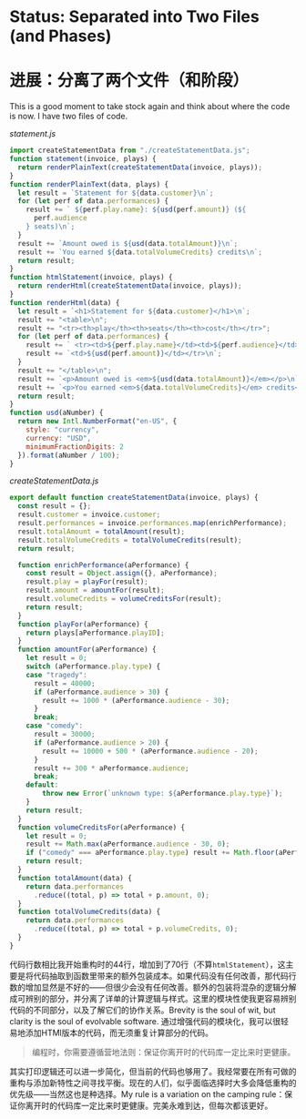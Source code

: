 # Status: Separated into Two Files (and Phases)

# 进展：分离了两个文件（和阶段）

This is a good moment to take stock again and think about where the code is now. I have two files of code.

_statement.js_

```javascript
import createStatementData from "./createStatementData.js";
function statement(invoice, plays) {
  return renderPlainText(createStatementData(invoice, plays));
}
function renderPlainText(data, plays) {
  let result = `Statement for ${data.customer}\n`;
  for (let perf of data.performances) {
    result += ` ${perf.play.name}: ${usd(perf.amount)} (${
      perf.audience
    } seats)\n`;
  }
  result += `Amount owed is ${usd(data.totalAmount)}\n`;
  result += `You earned ${data.totalVolumeCredits} credits\n`;
  return result;
}
function htmlStatement(invoice, plays) {
  return renderHtml(createStatementData(invoice, plays));
}
function renderHtml(data) {
  let result = `<h1>Statement for ${data.customer}</h1>\n`;
  result += "<table>\n";
  result += "<tr><th>play</th><th>seats</th><th>cost</th></tr>";
  for (let perf of data.performances) {
    result += ` <tr><td>${perf.play.name}</td><td>${perf.audience}</td>`;
    result += `<td>${usd(perf.amount)}</td></tr>\n`;
  }
  result += "</table>\n";
  result += `<p>Amount owed is <em>${usd(data.totalAmount)}</em></p>\n`;
  result += `<p>You earned <em>${data.totalVolumeCredits}</em> credits</p>\n`;
  return result;
}
function usd(aNumber) {
  return new Intl.NumberFormat("en-US", {
    style: "currency",
    currency: "USD",
    minimumFractionDigits: 2
  }).format(aNumber / 100);
}
```

_createStatementData.js_

```javascript
export default function createStatementData(invoice, plays) {
  const result = {};
  result.customer = invoice.customer;
  result.performances = invoice.performances.map(enrichPerformance);
  result.totalAmount = totalAmount(result);
  result.totalVolumeCredits = totalVolumeCredits(result);
  return result;

  function enrichPerformance(aPerformance) {
    const result = Object.assign({}, aPerformance);
    result.play = playFor(result);
    result.amount = amountFor(result);
    result.volumeCredits = volumeCreditsFor(result);
    return result;
  }
  function playFor(aPerformance) {
    return plays[aPerformance.playID];
  }
  function amountFor(aPerformance) {
    let result = 0;
    switch (aPerformance.play.type) {
    case "tragedy":
      result = 40000;
      if (aPerformance.audience > 30) {
        result += 1000 * (aPerformance.audience - 30);
      }
      break;
    case "comedy":
      result = 30000;
      if (aPerformance.audience > 20) {
        result += 10000 + 500 * (aPerformance.audience - 20);
      }
      result += 300 * aPerformance.audience;
      break;
    default:
        throw new Error(`unknown type: ${aPerformance.play.type}`);
    }
    return result;
  }
  function volumeCreditsFor(aPerformance) {
    let result = 0;
    result += Math.max(aPerformance.audience - 30, 0);
    if ("comedy" === aPerformance.play.type) result += Math.floor(aPerformance.audience / 5);
    return result;
  }
  function totalAmount(data) {
    return data.performances
      .reduce((total, p) => total + p.amount, 0);
  }
  function totalVolumeCredits(data) {
    return data.performances
      .reduce((total, p) => total + p.volumeCredits, 0);
  }
}
```

代码行数相比我开始重构时的44行，增加到了70行（不算`htmlStatement`），这主要是将代码抽取到函数里带来的额外包装成本。如果代码没有任何改善，那代码行数的增加显然是不好的——但很少会没有任何改善。额外的包装将混杂的逻辑分解成可辨别的部分，并分离了详单的计算逻辑与样式。这里的模块性使我更容易辨别代码的不同部分，以及了解它们的协作关系。Brevity is the soul of wit, but clarity is the soul of evolvable software. 通过增强代码的模块化，我可以很轻易地添加HTMl版本的代码，而无须重复计算部分的代码。 

> 编程时，你需要遵循营地法则：保证你离开时的代码库一定比来时更健康。

其实打印逻辑还可以进一步简化，但当前的代码也够用了。我经常要在所有可做的重构与添加新特性之间寻找平衡。现在的人们，似乎面临选择时大多会降低重构的优先级——当然这也是种选择。My rule is a variation on the camping rule：保证你离开时的代码库一定比来时更健康。完美永难到达，但每次都该更好。
